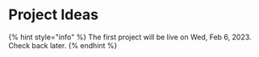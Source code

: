 # Project Ideas

{% hint style="info" %}
The first project will be live on Wed, Feb 6, 2023. Check back later.
{% endhint %}
